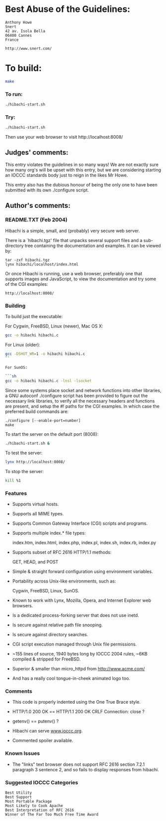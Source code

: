 # Best Abuse of the Guidelines:

    Anthony Howe
    Snert
    42 av. Isola Bella
    06400 Cannes
    France

    http://www.snert.com/

# To build:

```sh
make
```

### To run:

```sh
./hibachi-start.sh
```

### Try:

```sh
./hibachi-start.sh
```

Then use your web browser to visit http://localhost:8008/

## Judges' comments:

This entry violates the guidelines in so many ways!  We are not
exactly sure how many org's will be upset with this entry, but we
are considering starting an IOCCC standards body just to reign in
the likes Mr Howe.

This entry also has the dubious honour of being the only one to have
been submitted with its own ./configure script.

## Author's comments:

### README.TXT (Feb 2004)

Hibachi is a simple, small, and (probably) very secure web server.

There is a `hibachi.tgz' file that unpacks several support
files and a sub-directory tree containing the documentation and
examples. It can be viewed by:

    tar -zxf hibachi.tgz
    lynx hibachi/localhost/index.html

Or once Hibachi is running, use a web browser, preferably one that
supports images and JavaScript, to view the documentation and try
some of the CGI examples:

    http://localhost:8008/

### Building

To build just the executable:

For Cygwin, FreeBSD, Linux (newer), Mac OS X:

```sh
gcc -o hibachi hibachi.c
```

For Linux (older):

```sh
gcc -DSHUT_WR=1 -o hibachi hibachi.c
``

For SunOS:

```sh
gcc -o hibachi hibachi.c -lnsl -lsocket
```

Since some systems place socket and network functions into other
libraries, a GNU autoconf ./configure script has been provided to
figure out the necessary link libraries, to verify all the
necessary headers and functions are present, and setup the #!
paths for the CGI examples. In which case the preferred build
commands are:

```
./configure [--enable-port=number]
make
```

To start the server on the default port (8008):

```sh
./hibachi-start.sh &
```

To test the server:

```sh
lynx http://localhost:8008/
```

To stop the server:

```sh
kill %1
```

### Features

*  Supports virtual hosts.

*  Supports all MIME types.

*  Supports Common Gateway Interface (CGI) scripts and programs.

*  Supports multiple index.* file types:

    index.htm, index.html, index.php, index.pl,
    index.sh, index.rb, index.py

*  Supports subset of RFC 2616 HTTP/1.1 methods:

    GET, HEAD, and POST

*  Simple & straight forward configuration using environment variables.

*  Portability across Unix-like environments, such as:

    Cygwin, FreeBSD, Linux, SunOS.

*  Known to work with Lynx, Mozilla, Opera, and Internet Explorer
  web browsers.

*  Is a dedicated process-forking server that does not use inetd.

*  Is secure against relative path file snooping.

*  Is secure against directory searches.

*  CGI script execution managed through Unix file permissions.

*  ~155 lines of source,
  1940 bytes long by IOCCC 2004 rules,
  ~6KB compiled & stripped for FreeBSD.

*  Superior & smaller than micro_httpd from http://www.acme.com/

*  And has a really cool tongue-in-cheek animated logo too.

### Comments

*  This code is properly indented using the One True Brace style.

*  HTTP/1.0 200 OK == HTTP/1.1 200 OK CRLF Connection: close ?

*  getenv() == putenv() ?

*  Hibachi can serve www.ioccc.org.

*  Commented spoiler available.

### Known Issues

*  The "links" text browser does not support RFC 2616 section 7.2.1
  paragraph 3 sentence 2, and so fails to display responses from
  hibachi.

### Suggested IOCCC Categories

    Best Utility
    Best Support
    Most Portable Package
    Most Likely to Cook Apache
    Best Interpretation of RFC 2616
    Winner of The Far Too Much Free Time Award
